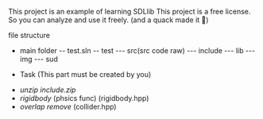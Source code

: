 ﻿This project is an example of learning SDLlib
This project is a free license.
So you can analyze and use it freely.
(and a quack made it 👀)

file structure
- main folder
--  test.sln
--  test
---    src(src code raw)
---    include
---    lib
---    img
---    sud



* Task (This part must be created by you)
- *unzip include.zip*
- *rigidbody* (phsics func) (rigidbody.hpp)
- *overlap remove* (collider.hpp)

